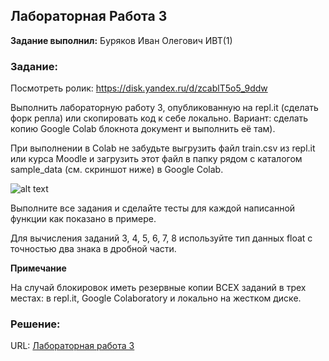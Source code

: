 ## Лабораторная Работа 3

**Задание выполнил:** Буряков Иван Олегович ИВТ(1)

### Задание: 
Посмотреть ролик: https://disk.yandex.ru/d/zcablT5o5_9ddw


Выполнить лабораторную работу 3, опубликованную на repl.it (сделать форк репла) или скопировать код к себе локально. Вариант: сделать копию Google Colab блокнота документ и выполнить её там). 

При выполнении в Colab не забудьте выгрузить файл train.csv из repl.it или курса Moodle и загрузить этот файл в папку рядом с каталогом sample_data (см. скриншот ниже) в Google Colab.

![alt text](https://imgur.com/a/tK4Xvqa)

Выполните все задания и сделайте тесты для каждой написанной функции как показано в примере. 

Для вычисления заданий 3, 4, 5, 6, 7, 8 используйте тип данных float с точностью два знака в дробной части.


**Примечание**

На случай блокировок иметь резервные копии ВСЕХ заданий в трех местах: в repl.it, Google Colaboratory и локально на жестком диске.

### Решение:


URL: [Лабораторная работа 3](https://replit.com/@Buryackov-Ivan/6SEM-LR3?migrateNonNix=1)
